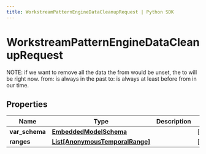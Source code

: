 ```yaml
---
title: WorkstreamPatternEngineDataCleanupRequest | Python SDK
---
```


# WorkstreamPatternEngineDataCleanupRequest

NOTE: if we want to remove all the data the from would be unset, the to will be right now.  from: is always in the past to: is always at least before from in our time.

## Properties

Name | Type | Description | Notes
------------ | ------------- | ------------- | -------------
**var_schema** | [**EmbeddedModelSchema**](EmbeddedModelSchema) |  | [optional] 
**ranges** | [**List[AnonymousTemporalRange]**](AnonymousTemporalRange) |  | [optional] 


